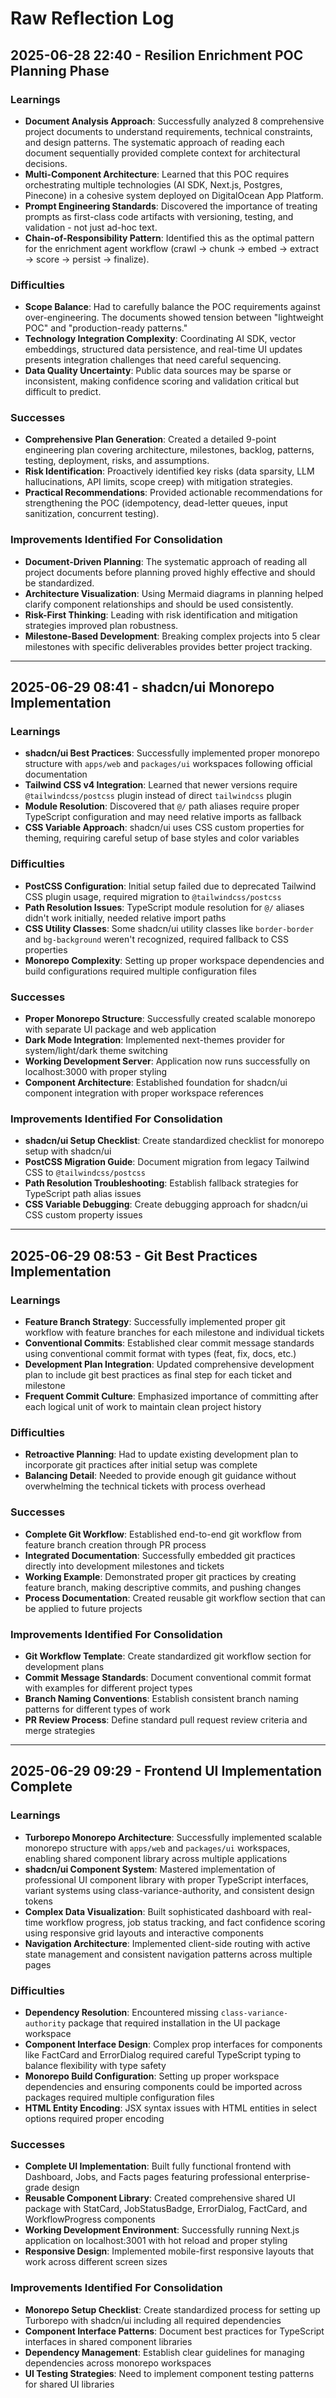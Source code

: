 # Raw Reflection Log

## 2025-06-28 22:40 - Resilion Enrichment POC Planning Phase

### Learnings
- **Document Analysis Approach**: Successfully analyzed 8 comprehensive project documents to understand requirements, technical constraints, and design patterns. The systematic approach of reading each document sequentially provided complete context for architectural decisions.
- **Multi-Component Architecture**: Learned that this POC requires orchestrating multiple technologies (AI SDK, Next.js, Postgres, Pinecone) in a cohesive system deployed on DigitalOcean App Platform.
- **Prompt Engineering Standards**: Discovered the importance of treating prompts as first-class code artifacts with versioning, testing, and validation - not just ad-hoc text.
- **Chain-of-Responsibility Pattern**: Identified this as the optimal pattern for the enrichment agent workflow (crawl → chunk → embed → extract → score → persist → finalize).

### Difficulties
- **Scope Balance**: Had to carefully balance the POC requirements against over-engineering. The documents showed tension between "lightweight POC" and "production-ready patterns."
- **Technology Integration Complexity**: Coordinating AI SDK, vector embeddings, structured data persistence, and real-time UI updates presents integration challenges that need careful sequencing.
- **Data Quality Uncertainty**: Public data sources may be sparse or inconsistent, making confidence scoring and validation critical but difficult to predict.

### Successes
- **Comprehensive Plan Generation**: Created a detailed 9-point engineering plan covering architecture, milestones, backlog, patterns, testing, deployment, risks, and assumptions.
- **Risk Identification**: Proactively identified key risks (data sparsity, LLM hallucinations, API limits, scope creep) with mitigation strategies.
- **Practical Recommendations**: Provided actionable recommendations for strengthening the POC (idempotency, dead-letter queues, input sanitization, concurrent testing).

### Improvements Identified For Consolidation
- **Document-Driven Planning**: The systematic approach of reading all project documents before planning proved highly effective and should be standardized.
- **Architecture Visualization**: Using Mermaid diagrams in planning helped clarify component relationships and should be used consistently.
- **Risk-First Thinking**: Leading with risk identification and mitigation strategies improved plan robustness.
- **Milestone-Based Development**: Breaking complex projects into 5 clear milestones with specific deliverables provides better project tracking.

---

## 2025-06-29 08:41 - shadcn/ui Monorepo Implementation

### Learnings
- **shadcn/ui Best Practices**: Successfully implemented proper monorepo structure with `apps/web` and `packages/ui` workspaces following official documentation
- **Tailwind CSS v4 Integration**: Learned that newer versions require `@tailwindcss/postcss` plugin instead of direct `tailwindcss` plugin
- **Module Resolution**: Discovered that `@/` path aliases require proper TypeScript configuration and may need relative imports as fallback
- **CSS Variable Approach**: shadcn/ui uses CSS custom properties for theming, requiring careful setup of base styles and color variables

### Difficulties
- **PostCSS Configuration**: Initial setup failed due to deprecated Tailwind CSS plugin usage, required migration to `@tailwindcss/postcss`
- **Path Resolution Issues**: TypeScript module resolution for `@/` aliases didn't work initially, needed relative import paths
- **CSS Utility Classes**: Some shadcn/ui utility classes like `border-border` and `bg-background` weren't recognized, required fallback to CSS properties
- **Monorepo Complexity**: Setting up proper workspace dependencies and build configurations required multiple configuration files

### Successes
- **Proper Monorepo Structure**: Successfully created scalable monorepo with separate UI package and web application
- **Dark Mode Integration**: Implemented next-themes provider for system/light/dark theme switching
- **Working Development Server**: Application now runs successfully on localhost:3000 with proper styling
- **Component Architecture**: Established foundation for shadcn/ui component integration with proper workspace references

### Improvements Identified For Consolidation
- **shadcn/ui Setup Checklist**: Create standardized checklist for monorepo setup with shadcn/ui
- **PostCSS Migration Guide**: Document migration from legacy Tailwind CSS to `@tailwindcss/postcss`
- **Path Resolution Troubleshooting**: Establish fallback strategies for TypeScript path alias issues
- **CSS Variable Debugging**: Create debugging approach for shadcn/ui CSS custom property issues

---

## 2025-06-29 08:53 - Git Best Practices Implementation

### Learnings
- **Feature Branch Strategy**: Successfully implemented proper git workflow with feature branches for each milestone and individual tickets
- **Conventional Commits**: Established clear commit message standards using conventional commit format with types (feat, fix, docs, etc.)
- **Development Plan Integration**: Updated comprehensive development plan to include git best practices as final step for each ticket and milestone
- **Frequent Commit Culture**: Emphasized importance of committing after each logical unit of work to maintain clean project history

### Difficulties
- **Retroactive Planning**: Had to update existing development plan to incorporate git practices after initial setup was complete
- **Balancing Detail**: Needed to provide enough git guidance without overwhelming the technical tickets with process overhead

### Successes
- **Complete Git Workflow**: Established end-to-end git workflow from feature branch creation through PR process
- **Integrated Documentation**: Successfully embedded git practices directly into development milestones and tickets
- **Working Example**: Demonstrated proper git practices by creating feature branch, making descriptive commits, and pushing changes
- **Process Documentation**: Created reusable git workflow section that can be applied to future projects

### Improvements Identified For Consolidation
- **Git Workflow Template**: Create standardized git workflow section for development plans
- **Commit Message Standards**: Document conventional commit format with examples for different project types
- **Branch Naming Conventions**: Establish consistent branch naming patterns for different types of work
- **PR Review Process**: Define standard pull request review criteria and merge strategies

---

## 2025-06-29 09:29 - Frontend UI Implementation Complete

### Learnings
- **Turborepo Monorepo Architecture**: Successfully implemented scalable monorepo structure with `apps/web` and `packages/ui` workspaces, enabling shared component library across multiple applications
- **shadcn/ui Component System**: Mastered implementation of professional UI component library with proper TypeScript interfaces, variant systems using class-variance-authority, and consistent design tokens
- **Complex Data Visualization**: Built sophisticated dashboard with real-time workflow progress, job status tracking, and fact confidence scoring using responsive grid layouts and interactive components
- **Navigation Architecture**: Implemented client-side routing with active state management and consistent navigation patterns across multiple pages

### Difficulties
- **Dependency Resolution**: Encountered missing `class-variance-authority` package that required installation in the UI package workspace
- **Component Interface Design**: Complex prop interfaces for components like FactCard and ErrorDialog required careful TypeScript typing to balance flexibility with type safety
- **Monorepo Build Configuration**: Setting up proper workspace dependencies and ensuring components could be imported across packages required multiple configuration files
- **HTML Entity Encoding**: JSX syntax issues with HTML entities in select options required proper encoding

### Successes
- **Complete UI Implementation**: Built fully functional frontend with Dashboard, Jobs, and Facts pages featuring professional enterprise-grade design
- **Reusable Component Library**: Created comprehensive shared UI package with StatCard, JobStatusBadge, ErrorDialog, FactCard, and WorkflowProgress components
- **Working Development Environment**: Successfully running Next.js application on localhost:3001 with hot reload and proper styling
- **Responsive Design**: Implemented mobile-first responsive layouts that work across different screen sizes

### Improvements Identified For Consolidation
- **Monorepo Setup Checklist**: Create standardized process for setting up Turborepo with shadcn/ui including all required dependencies
- **Component Interface Patterns**: Document best practices for TypeScript interfaces in shared component libraries
- **Dependency Management**: Establish clear guidelines for managing dependencies across monorepo workspaces
- **UI Testing Strategies**: Need to implement component testing patterns for shared UI libraries
